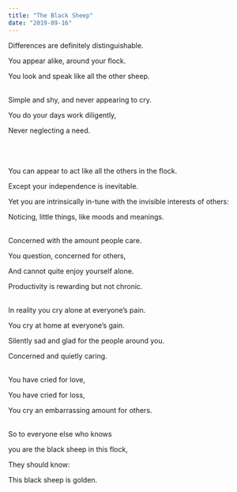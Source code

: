 ```yaml
---
title: "The Black Sheep"
date: "2019-09-16"
---
```


Differences are definitely distinguishable.

You appear alike, around your flock.

You look and speak like all the other sheep.

<br/>
Simple and shy, and never appearing to cry.

You do your days work diligently,

Never neglecting a need.

<br/>
<br/>
<br/>
You can appear to act like all the others in the flock.

Except your independence is inevitable.

Yet you are intrinsically in-tune with the invisible interests of others:

Noticing, little things, like moods and meanings.

<br/>
Concerned with the amount people care.

You question, concerned for others,

And cannot quite enjoy yourself alone.

Productivity is rewarding but not chronic.

<br/>
In reality you cry alone at everyone’s pain.

You cry at home at everyone’s gain.

Silently sad and glad for the people around you.

Concerned and quietly caring.

<br/>
You have cried for love,

You have cried for loss,

You cry an embarrassing amount for others.

<br/>
So to everyone else who knows

you are the black sheep in this flock,

They should know:

This black sheep is golden.

